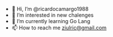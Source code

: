 - 👋 Hi, I’m @ricardocamargo1988
- 👀 I’m interested in new chalenges
- 🌱 I’m currently learning Go Lang
- 📫 How to reach me ziulric@gmail.com

<!---
ricardocamargo1988/ricardocamargo1988 is a ✨ special ✨ repository because its `README.md` (this file) appears on your GitHub profile.
You can click the Preview link to take a look at your changes.
--->
